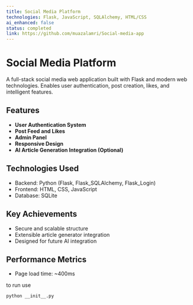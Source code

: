 ```yaml
---
title: Social Media Platform
technologies: Flask, JavaScript, SQLAlchemy, HTML/CSS
ai_enhanced: false
status: completed
link: https://github.com/muazalamri/Social-media-app
---
```


# Social Media Platform

A full-stack social media web application built with Flask and modern web technologies. Enables user authentication, post creation, likes, and intelligent features.

## Features

- **User Authentication System**
- **Post Feed and Likes**
- **Admin Panel**
- **Responsive Design**
- **AI Article Generation Integration (Optional)**

## Technologies Used

- Backend: Python (Flask, Flask_SQLAlchemy, Flask_Login)
- Frontend: HTML, CSS, JavaScript
- Database: SQLite

## Key Achievements

- Secure and scalable structure
- Extensible article generator integration
- Designed for future AI integration

## Performance Metrics

- Page load time: ~400ms

to run use
```bash
python __init__.py
```
